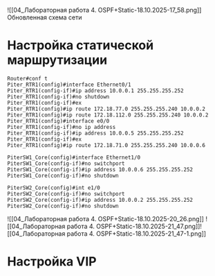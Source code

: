 ![[04_Лабораторная работа 4. OSPF+Static-18.10.2025-17_58.png]]
Обновленная схема сети
# Настройка статической маршрутизации
```
Router#conf t
Piter_RTR1(config)#interface Ethernet0/1
Piter_RTR1(config-if)#ip address 10.0.0.1 255.255.255.252
Piter_RTR1(config-if)#no shutdown
Piter_RTR1(config-if)#ex
Piter_RTR1(config)#ip route 172.18.77.0 255.255.255.240 10.0.0.2
Piter_RTR1(config)#ip route 172.18.112.0 255.255.255.240 10.0.0.2
Piter_RTR1(config)#interface e0/0
Piter_RTR1(config-if)#no ip address
Piter_RTR1(config-if)#ip address 10.0.0.5 255.255.255.252
Piter_RTR1(config-if)#ex
Piter_RTR1(config)#ip route 172.18.71.0 255.255.255.240 10.0.0.6
```
```
PiterSW1_Core(config)#interface Ethernet1/0
PiterSW1_Core(config-if)#no switchport
PiterSW1_Core(config-if)#ip address 10.0.0.6 255.255.255.252
PiterSW1_Core(config-if)#no shutdown
```
```
PiterSW2_Core(config)#int e1/0
PiterSW2_Core(config-if)#no switchport
PiterSW2_Core(config-if)#ip address 10.0.0.2 255.255.255.252
PiterSW2_Core(config-if)#no shutdown
```
![[04_Лабораторная работа 4. OSPF+Static-18.10.2025-20_26.png]]
![[04_Лабораторная работа 4. OSPF+Static-18.10.2025-21_47.png]]![[04_Лабораторная работа 4. OSPF+Static-18.10.2025-21_47-1.png]]

# Настройка VIP